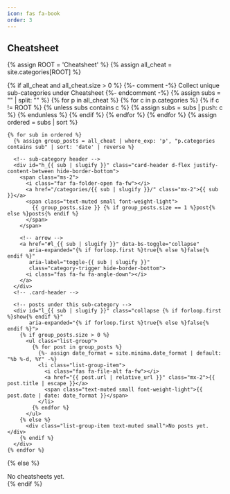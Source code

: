 ```yaml
---
icon: fas fa-book
order: 3
---
```


<h2>Cheatsheet</h2>
<div class="card categories">
  {% assign ROOT = 'Cheatsheet' %}
  {% assign all_cheat = site.categories[ROOT] %}

  {% if all_cheat and all_cheat.size > 0 %}
    {%- comment -%} Collect unique sub-categories under Cheatsheet {%- endcomment -%}
    {% assign subs = "" | split: "" %}
    {% for p in all_cheat %}
      {% for c in p.categories %}
        {% if c != ROOT %}
          {% unless subs contains c %}
            {% assign subs = subs | push: c %}
          {% endunless %}
        {% endif %}
      {% endfor %}
    {% endfor %}
    {% assign ordered = subs | sort %}

    {% for sub in ordered %}
      {% assign group_posts = all_cheat | where_exp: 'p', "p.categories contains sub" | sort: 'date' | reverse %}

      <!-- sub-category header -->
      <div id="h_{{ sub | slugify }}" class="card-header d-flex justify-content-between hide-border-bottom">
        <span class="ms-2">
          <i class="far fa-folder-open fa-fw"></i>
          <a href="/categories/{{ sub | slugify }}/" class="mx-2">{{ sub }}</a>
          <span class="text-muted small font-weight-light">
            {{ group_posts.size }} {% if group_posts.size == 1 %}post{% else %}posts{% endif %}
          </span>
        </span>

        <!-- arrow -->
        <a href="#l_{{ sub | slugify }}" data-bs-toggle="collapse"
           aria-expanded="{% if forloop.first %}true{% else %}false{% endif %}"
           aria-label="toggle-{{ sub | slugify }}"
           class="category-trigger hide-border-bottom">
          <i class="fas fa-fw fa-angle-down"></i>
        </a>
      </div>
      <!-- .card-header -->

      <!-- posts under this sub-category -->
      <div id="l_{{ sub | slugify }}" class="collapse {% if forloop.first %}show{% endif %}"
           aria-expanded="{% if forloop.first %}true{% else %}false{% endif %}">
        {% if group_posts.size > 0 %}
          <ul class="list-group">
            {% for post in group_posts %}
              {%- assign date_format = site.minima.date_format | default: "%b %-d, %Y" -%}
              <li class="list-group-item">
                <i class="fas fa-file-alt fa-fw"></i>
                <a href="{{ post.url | relative_url }}" class="mx-2">{{ post.title | escape }}</a>
                <span class="text-muted small font-weight-light">{{ post.date | date: date_format }}</span>
              </li>
            {% endfor %}
          </ul>
        {% else %}
          <div class="list-group-item text-muted small">No posts yet.</div>
        {% endif %}
      </div>
    {% endfor %}
  {% else %}
    <div class="card-header">
      <span class="ms-2">No cheatsheets yet.</span>
    </div>
  {% endif %}
</div>

